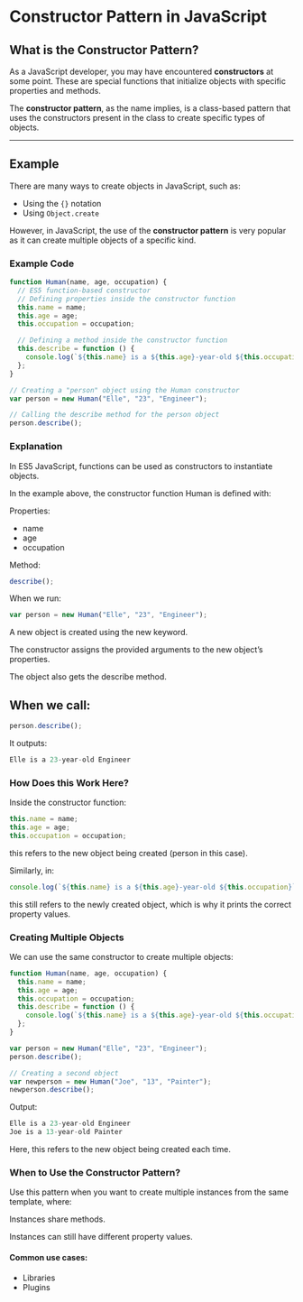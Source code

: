 # Constructor Pattern in JavaScript

## What is the Constructor Pattern?

As a JavaScript developer, you may have encountered **constructors** at some point. These are special functions that initialize objects with specific properties and methods.

The **constructor pattern**, as the name implies, is a class-based pattern that uses the constructors present in the class to create specific types of objects.

---

## Example

There are many ways to create objects in JavaScript, such as:

- Using the `{}` notation
- Using `Object.create`

However, in JavaScript, the use of the **constructor pattern** is very popular as it can create multiple objects of a specific kind.

### Example Code

```Javascript
function Human(name, age, occupation) {
  // ES5 function-based constructor
  // Defining properties inside the constructor function
  this.name = name;
  this.age = age;
  this.occupation = occupation;

  // Defining a method inside the constructor function
  this.describe = function () {
    console.log(`${this.name} is a ${this.age}-year-old ${this.occupation}`);
  };
}

// Creating a "person" object using the Human constructor
var person = new Human("Elle", "23", "Engineer");

// Calling the describe method for the person object
person.describe();
```

### Explanation

In ES5 JavaScript, functions can be used as constructors to instantiate objects.

In the example above, the constructor function Human is defined with:

Properties:

- name
- age
- occupation

Method:

```Javascript
describe();
```

When we run:

```Javascript
var person = new Human("Elle", "23", "Engineer");
```

A new object is created using the new keyword.

The constructor assigns the provided arguments to the new object’s properties.

The object also gets the describe method.

## When we call:

```Javascript
person.describe();
```

It outputs:

```Javascript
Elle is a 23-year-old Engineer
```

### How Does this Work Here?

Inside the constructor function:

```Javascript
this.name = name;
this.age = age;
this.occupation = occupation;
```

this refers to the new object being created (person in this case).

Similarly, in:

```Javascript
console.log(`${this.name} is a ${this.age}-year-old ${this.occupation}`);
```

this still refers to the newly created object, which is why it prints the correct property values.

### Creating Multiple Objects

We can use the same constructor to create multiple objects:

```Javascript
function Human(name, age, occupation) {
  this.name = name;
  this.age = age;
  this.occupation = occupation;
  this.describe = function () {
    console.log(`${this.name} is a ${this.age}-year-old ${this.occupation}`);
  };
}

var person = new Human("Elle", "23", "Engineer");
person.describe();

// Creating a second object
var newperson = new Human("Joe", "13", "Painter");
newperson.describe();
```

Output:

```Javascript
Elle is a 23-year-old Engineer
Joe is a 13-year-old Painter
```

Here, this refers to the new object being created each time.

### When to Use the Constructor Pattern?

Use this pattern when you want to create multiple instances from the same template, where:

Instances share methods.

Instances can still have different property values.

#### Common use cases:

- Libraries
- Plugins
